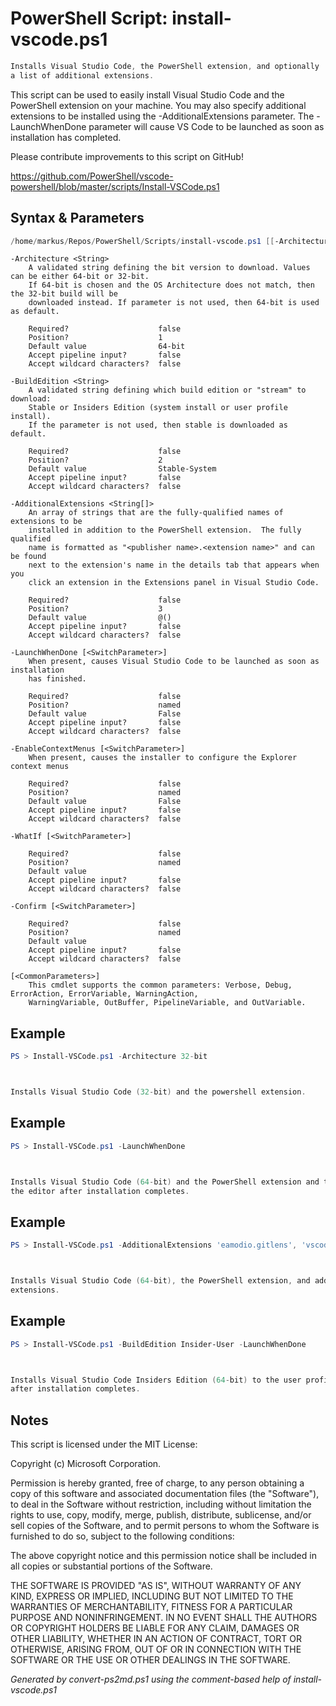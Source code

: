 # PowerShell Script: install-vscode.ps1
```powershell
Installs Visual Studio Code, the PowerShell extension, and optionally
a list of additional extensions.
```

This script can be used to easily install Visual Studio Code and the
PowerShell extension on your machine.  You may also specify additional
extensions to be installed using the -AdditionalExtensions parameter.
The -LaunchWhenDone parameter will cause VS Code to be launched as
soon as installation has completed.

Please contribute improvements to this script on GitHub!

https://github.com/PowerShell/vscode-powershell/blob/master/scripts/Install-VSCode.ps1

## Syntax & Parameters
```powershell
/home/markus/Repos/PowerShell/Scripts/install-vscode.ps1 [[-Architecture] <String>] [[-BuildEdition] <String>] [[-AdditionalExtensions] <String[]>] [-LaunchWhenDone] [-EnableContextMenus] [-WhatIf] [-Confirm] [<CommonParameters>]
```

```
-Architecture <String>
    A validated string defining the bit version to download. Values can be either 64-bit or 32-bit.
    If 64-bit is chosen and the OS Architecture does not match, then the 32-bit build will be
    downloaded instead. If parameter is not used, then 64-bit is used as default.
    
    Required?                    false
    Position?                    1
    Default value                64-bit
    Accept pipeline input?       false
    Accept wildcard characters?  false
```

```
-BuildEdition <String>
    A validated string defining which build edition or "stream" to download:
    Stable or Insiders Edition (system install or user profile install).
    If the parameter is not used, then stable is downloaded as default.
    
    Required?                    false
    Position?                    2
    Default value                Stable-System
    Accept pipeline input?       false
    Accept wildcard characters?  false
```

```
-AdditionalExtensions <String[]>
    An array of strings that are the fully-qualified names of extensions to be
    installed in addition to the PowerShell extension.  The fully qualified
    name is formatted as "<publisher name>.<extension name>" and can be found
    next to the extension's name in the details tab that appears when you
    click an extension in the Extensions panel in Visual Studio Code.
    
    Required?                    false
    Position?                    3
    Default value                @()
    Accept pipeline input?       false
    Accept wildcard characters?  false
```

```
-LaunchWhenDone [<SwitchParameter>]
    When present, causes Visual Studio Code to be launched as soon as installation
    has finished.
    
    Required?                    false
    Position?                    named
    Default value                False
    Accept pipeline input?       false
    Accept wildcard characters?  false
```

```
-EnableContextMenus [<SwitchParameter>]
    When present, causes the installer to configure the Explorer context menus
    
    Required?                    false
    Position?                    named
    Default value                False
    Accept pipeline input?       false
    Accept wildcard characters?  false
```

```
-WhatIf [<SwitchParameter>]
    
    Required?                    false
    Position?                    named
    Default value                
    Accept pipeline input?       false
    Accept wildcard characters?  false
```

```
-Confirm [<SwitchParameter>]
    
    Required?                    false
    Position?                    named
    Default value                
    Accept pipeline input?       false
    Accept wildcard characters?  false
```

```
[<CommonParameters>]
    This cmdlet supports the common parameters: Verbose, Debug, ErrorAction, ErrorVariable, WarningAction, 
    WarningVariable, OutBuffer, PipelineVariable, and OutVariable.
```

## Example
```powershell
PS > Install-VSCode.ps1 -Architecture 32-bit



Installs Visual Studio Code (32-bit) and the powershell extension.
```


## Example
```powershell
PS > Install-VSCode.ps1 -LaunchWhenDone



Installs Visual Studio Code (64-bit) and the PowerShell extension and then launches
the editor after installation completes.
```


## Example
```powershell
PS > Install-VSCode.ps1 -AdditionalExtensions 'eamodio.gitlens', 'vscodevim.vim'



Installs Visual Studio Code (64-bit), the PowerShell extension, and additional
extensions.
```


## Example
```powershell
PS > Install-VSCode.ps1 -BuildEdition Insider-User -LaunchWhenDone



Installs Visual Studio Code Insiders Edition (64-bit) to the user profile and then launches the editor
after installation completes.
```


## Notes
This script is licensed under the MIT License:

Copyright (c) Microsoft Corporation.

Permission is hereby granted, free of charge, to any person obtaining a copy
of this software and associated documentation files (the "Software"), to deal
in the Software without restriction, including without limitation the rights
to use, copy, modify, merge, publish, distribute, sublicense, and/or sell
copies of the Software, and to permit persons to whom the Software is
furnished to do so, subject to the following conditions:

The above copyright notice and this permission notice shall be included in all
copies or substantial portions of the Software.

THE SOFTWARE IS PROVIDED "AS IS", WITHOUT WARRANTY OF ANY KIND, EXPRESS OR
IMPLIED, INCLUDING BUT NOT LIMITED TO THE WARRANTIES OF MERCHANTABILITY,
FITNESS FOR A PARTICULAR PURPOSE AND NONINFRINGEMENT. IN NO EVENT SHALL THE
AUTHORS OR COPYRIGHT HOLDERS BE LIABLE FOR ANY CLAIM, DAMAGES OR OTHER
LIABILITY, WHETHER IN AN ACTION OF CONTRACT, TORT OR OTHERWISE, ARISING FROM,
OUT OF OR IN CONNECTION WITH THE SOFTWARE OR THE USE OR OTHER DEALINGS IN THE
SOFTWARE.

*Generated by convert-ps2md.ps1 using the comment-based help of install-vscode.ps1*
